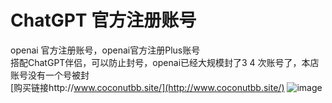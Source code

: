 # ChatGPT 官方注册账号
openai 官方注册账号，openai官方注册Plus账号  
搭配ChatGPT伴侣，可以防止封号，openai已经大规模封了3 4 次账号了，本店账号没有一个号被封  
[购买链接http://www.coconutbb.site/](http://www.coconutbb.site/)
![image](https://github.com/Cherub1Zhuang/ChatGPT/assets/100205056/40019032-3e3c-446d-96c4-57622fdd97e3)
